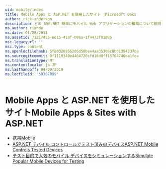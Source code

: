 ```yaml
---
uid: mobile/index
title: Mobile Apps と ASP.NET を使用したサイト |Microsoft Docs
author: rick-anderson
description: どの ASP.NET 簡単にモバイル Web アプリケーションの構築について説明します。
ms.author: riande
ms.date: 01/28/2011
ms.assetid: 71217425-e015-41af-b88a-1f4472f81886
msc.legacyurl: ''
msc.type: content
ms.openlocfilehash: 5f803209562d6d50bee4aa35306c8b01394237de
ms.sourcegitcommit: 0f1119340e4464720cfd16d0ff15764746ea1fea
ms.translationtype: MT
ms.contentlocale: ja-JP
ms.lasthandoff: 04/09/2019
ms.locfileid: "59387099"
---
```

# <a name="mobile-apps--sites-with-aspnet"></a><span data-ttu-id="c72e4-103">Mobile Apps と ASP.NET を使用したサイト</span><span class="sxs-lookup"><span data-stu-id="c72e4-103">Mobile Apps & Sites with ASP.NET</span></span>

- [<span data-ttu-id="c72e4-104">携帯</span><span class="sxs-lookup"><span data-stu-id="c72e4-104">Mobile</span></span>](overview.md)
- [<span data-ttu-id="c72e4-105">ASP.NET モバイル コントロールでテスト済みのデバイス</span><span class="sxs-lookup"><span data-stu-id="c72e4-105">ASP.NET Mobile Controls Tested Devices</span></span>](tested-devices.md)
- [<span data-ttu-id="c72e4-106">テスト目的で人気のモバイル デバイスをシミュレーションする</span><span class="sxs-lookup"><span data-stu-id="c72e4-106">Simulate Popular Mobile Devices for Testing</span></span>](device-simulators.md)
